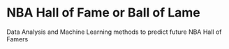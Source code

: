 # NBA Hall of Fame or Ball of Lame
Data Analysis and Machine Learning methods to predict future NBA Hall of Famers
